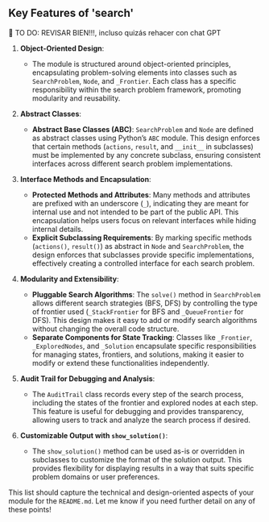 ## Key Features of 'search'

📌 TO DO: REVISAR BIEN!!!, incluso quizás rehacer con chat GPT

1. **Object-Oriented Design**:
   - The module is structured around object-oriented principles, encapsulating problem-solving elements into classes such as `SearchProblem`, `Node`, and `_Frontier`. Each class has a specific responsibility within the search problem framework, promoting modularity and reusability.

2. **Abstract Classes**:
   - **Abstract Base Classes (ABC)**: `SearchProblem` and `Node` are defined as abstract classes using Python’s `ABC` module. This design enforces that certain methods (`actions`, `result`, and `__init__` in subclasses) must be implemented by any concrete subclass, ensuring consistent interfaces across different search problem implementations.

3. **Interface Methods and Encapsulation**:
   - **Protected Methods and Attributes**: Many methods and attributes are prefixed with an underscore (`_`), indicating they are meant for internal use and not intended to be part of the public API. This encapsulation helps users focus on relevant interfaces while hiding internal details.
   - **Explicit Subclassing Requirements**: By marking specific methods (`actions()`, `result()`) as abstract in `Node` and `SearchProblem`, the design enforces that subclasses provide specific implementations, effectively creating a controlled interface for each search problem.

4. **Modularity and Extensibility**:
   - **Pluggable Search Algorithms**: The `solve()` method in `SearchProblem` allows different search strategies (BFS, DFS) by controlling the type of frontier used (`_StackFrontier` for BFS and `_QueueFrontier` for DFS). This design makes it easy to add or modify search algorithms without changing the overall code structure.
   - **Separate Components for State Tracking**: Classes like `_Frontier`, `_ExploredNodes`, and `_Solution` encapsulate specific responsibilities for managing states, frontiers, and solutions, making it easier to modify or extend these functionalities independently.

5. **Audit Trail for Debugging and Analysis**:
   - The `AuditTrail` class records every step of the search process, including the states of the frontier and explored nodes at each step. This feature is useful for debugging and provides transparency, allowing users to track and analyze the search process if desired.

6. **Customizable Output with `show_solution()`**:
   - The `show_solution()` method can be used as-is or overridden in subclasses to customize the format of the solution output. This provides flexibility for displaying results in a way that suits specific problem domains or user preferences.

This list should capture the technical and design-oriented aspects of your module for the `README.md`. Let me know if you need further detail on any of these points!